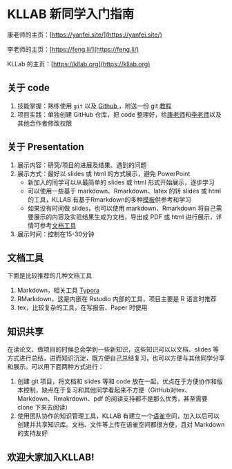 # KLLAB 新同学入门指南

康老师的主页：[https://yanfei.site/](https://yanfei.site/)

李老师的主页：[https://feng.li/](https://feng.li/)

KLLab 的主页：[https://kllab.org](https://kllab.org)

## 关于 code


1. 技能掌握：熟练使用 `git` 以及 [Github ](https://github.com/)，附送一份 git [教程](https://www.liaoxuefeng.com/wiki/896043488029600)
2. 项目实践：单独创建 GitHub 仓库，把 code 整理好，给[康老师](https://github.com/ykang/)和[李老师](https://github.com/feng-li)以及其他合作者修改权限

## 关于 Presentation


1. 展示内容：研究/项目的进展及结果、遇到的问题
1. 展示方式：最好以 slides 或 html 的方式展示，避免 PowerPoint
   - 新加入的同学可以从最简单的 slides 或 html 形式开始展示，逐步学习
   - 可以使用一些基于 markdown、Rmarkdown、latex 的转 slides 或 html 的工具，KLLAB 有基于Rmarkdown的多种[模板](https://github.com/kl-lab/KLLAB-Templates)供参考和学习
   - 如果没有时间做 slides，也可以使用 markdown、Rmarkdown 将自己需要展示的内容及实验结果生成为文档，导出成 PDF 或 html 进行展示，详情可参考[文档工具](#be4573bf)
3. 展示时间：控制在15-30分钟

## 文档工具


下面是比较推荐的几种文档工具

1. Markdown，相关工具 [Typora](typora.io)
2. RMarkdown，这是内嵌在 Rstudio 内部的工具，项目主要是 R 语言时推荐
3. tex，比较复杂的工具，在写报告、Paper 时使用


## 知识共享

在读论文、做项目的时候总会学到一些新知识，这些知识可以以文档、slides 等方式进行总结，进而知识沉淀，既方便自己总结复习，也可以方便与其他同学分享和展示。可以用下面两种方式进行：


1. 创建 git 项目，将文档和 slides 等和 code 放在一起，优点在于方便协作和版本控制，缺点在于复习和其他同学看起来不方便（GitHub对tex、Markdown、Rmakrdown、pdf 的阅读支持都不是那么优秀，甚至需要 clone 下来去阅读）
1. 使用团队协作的知识管理工具，KLLAB 有建立一个[语雀](http://yuque.com)空间，加入以后可以创建并共享知识库。文档、文件等上传在语雀空间都很方便，且对 Markdown 的支持友好

## 欢迎大家加入KLLAB!

